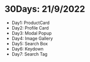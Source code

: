 # 30Days: 21/9/2022
- Day1: ProductCard
- Day2: Profile Card
- Day3: Modal Popup
- Day4: Image Gallery
- Day5: Search Box
- Day6: Keydown
- Day7: Search Tag